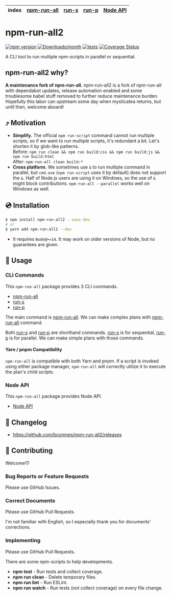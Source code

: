 | index | [npm-run-all] | [run-s] | [run-p] | [Node API] |
|-------|---------------|---------|---------|------------|

# npm-run-all2

[![npm version](https://img.shields.io/npm/v/npm-run-all2.svg)](https://www.npmjs.com/package/npm-run-all2)
[![Downloads/month](https://img.shields.io/npm/dm/npm-run-all2.svg)](http://www.npmtrends.com/npm-run-all2)
[![tests](https://github.com/bcomnes/npm-run-all2/workflows/tests/badge.svg)](https://github.com/bcomnes/npm-run-all2/actions)
[![Coverage Status](https://codecov.io/gh/bcomnes/npm-run-all2/branch/master/graph/badge.svg)](https://codecov.io/gh/bcomnes/npm-run-all2)

A CLI tool to run multiple npm-scripts in parallel or sequential.

## npm-run-all2 why?

**A maintenance fork of npm-run-all.**  npm-run-all2 is a fork of npm-run-all with dependabot updates, release automation enabled and some troublesome babel stuff removed to further reduce maintenance burden.  Hopefully this labor can upstream some day when mysticatea returns, but until then, welcome aboard!

## ⤴️ Motivation

- **Simplify.** The official `npm run-script` command cannot run multiple scripts, so if we want to run multiple scripts, it's redundant a bit. Let's shorten it by glob-like patterns.<br>
  Before: `npm run clean && npm run build:css && npm run build:js && npm run build:html`<br>
  After: `npm-run-all clean build:*`
- **Cross platform.** We sometimes use `&` to run multiple command in parallel, but `cmd.exe` (`npm run-script` uses it by default) does not support the `&`. Half of Node.js users are using it on Windows, so the use of `&` might block contributions. `npm-run-all --parallel` works well on Windows as well.

## 💿 Installation

```bash
$ npm install npm-run-all2 --save-dev
# or
$ yarn add npm-run-all2 --dev
```

- It requires `Node@>=14`. It may work on older versions of Node, but no guarantees are given.

## 📖 Usage

### CLI Commands

This `npm-run-all` package provides 3 CLI commands.

- [npm-run-all]
- [run-s]
- [run-p]

The main command is [npm-run-all].
We can make complex plans with [npm-run-all] command.

Both [run-s] and [run-p] are shorthand commands.
[run-s] is for sequential, [run-p] is for parallel.
We can make simple plans with those commands.

#### Yarn / pnpm Compatibility

`npm-run-all` is compatible with both Yarn and pnpm. If a script is invoked using either package manager, `npm-run-all` will correctly utilize it to execute the plan's child scripts.

### Node API

This `npm-run-all` package provides Node API.

- [Node API]

## 📰 Changelog

- https://github.com/bcomnes/npm-run-all2/releases

## 🍻 Contributing

Welcome♡

### Bug Reports or Feature Requests

Please use GitHub Issues.

### Correct Documents

Please use GitHub Pull Requests.

I'm not familiar with English, so I especially thank you for documents' corrections.

### Implementing

Please use GitHub Pull Requests.

There are some npm-scripts to help developments.

- **npm test** - Run tests and collect coverage.
- **npm run clean** - Delete temporary files.
- **npm run lint** - Run ESLint.
- **npm run watch** - Run tests (not collect coverage) on every file change.

[npm-run-all]: docs/npm-run-all.md
[run-s]: docs/run-s.md
[run-p]: docs/run-p.md
[Node API]: docs/node-api.md
